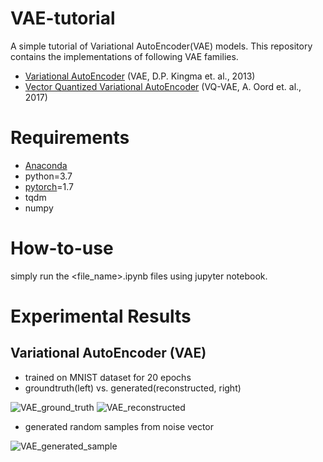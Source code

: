 # VAE-tutorial
A simple tutorial of Variational AutoEncoder(VAE) models. This repository contains the implementations of following VAE families.


* [Variational AutoEncoder](https://arxiv.org/pdf/1312.6114.pdf) (VAE, D.P. Kingma et. al., 2013)
* [Vector Quantized Variational AutoEncoder](https://arxiv.org/pdf/1711.00937.pdf) (VQ-VAE, A. Oord et. al., 2017)

# Requirements
* [Anaconda](https://www.anaconda.com/products/individual#Downloads)
* python=3.7
* [pytorch](https://pytorch.org/)=1.7
* tqdm
* numpy

# How-to-use
simply run the <file_name>.ipynb files using jupyter notebook.

# Experimental Results
## Variational AutoEncoder (VAE)
- trained on MNIST dataset for 20 epochs
- groundtruth(left) vs. generated(reconstructed, right)

![VAE_ground_truth](./assets/VAE_ground_truth.png) ![VAE_reconstructed](./assets/VAE_reconstructed.png)

- generated random samples from noise vector

![VAE_generated_sample](./assets/VAE_generated_random_sample.png)


